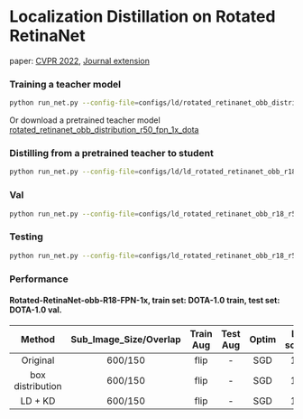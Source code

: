 # Localization Distillation on Rotated RetinaNet

paper: [CVPR 2022](https://arxiv.org/abs/2102.12252), [Journal extension](https://arxiv.org/abs/2204.05957)

### Training a teacher model

```sh
python run_net.py --config-file=configs/ld/rotated_retinanet_obb_distribution_r50_fpn_1x_dota.py --task=train
```
Or download a pretrained teacher model [rotated_retinanet_obb_distribution_r50_fpn_1x_dota](https://cloud.tsinghua.edu.cn/f/b737fe43de8c47a6810e/?dl=1)

### Distilling from a pretrained teacher to student
```sh
python run_net.py --config-file=configs/ld/ld_rotated_retinanet_obb_r18_r50_fpn_1x_dota.py --task=train
```
### Val
```sh
python run_net.py --config-file=configs/ld_rotated_retinanet_obb_r18_r50_fpn_1x_dota.py --task=val
```

### Testing
```sh
python run_net.py --config-file=configs/ld_rotated_retinanet_obb_r18_r50_fpn_1x_dota.py --task=test
```
### Performance

#### Rotated-RetinaNet-obb-R18-FPN-1x, train set: DOTA-1.0 train, test set: DOTA-1.0 val.

|    Method     | Sub_Image_Size/Overlap |Train Aug | Test Aug | Optim | Lr schd | AP | AP50 | AP75 | Config     | Download   |
| :-----------: | :-----: |:-----:|:-----:| :-----: | :-----:| :-----:| :----: |:--------:|:--------: | :--------: |
| Original |600/150| flip|-|  SGD   |   1x    | 37.6 | 67.2 | 33.8 | [config](configs/rotated_retinanet_obb_r18_fpn_1x_dota.py) | [model](https://cloud.tsinghua.edu.cn/f/5b7825e148024e38b57d/?dl=1) |
| box distribution | 600/150| flip|-|  SGD   |   1x    | 38.1 | 68.5 | 34.0 | [config](configs/rotated_retinanet_obb_distribution_r18_fpn_1x_dota.py) | [model](https://cloud.tsinghua.edu.cn/f/43000d3adc1349138632/?dl=1) |
| LD + KD | 600/150| flip|-|  SGD   |   1x    | 39.6 | 69.8 | 36.2 | [config](configs/ld_rotated_retinanet_obb_r18_r50_fpn_1x_dota.py) | [model](https://cloud.tsinghua.edu.cn/f/0f3f65c1e7b5401cb5b3/?dl=1) |

